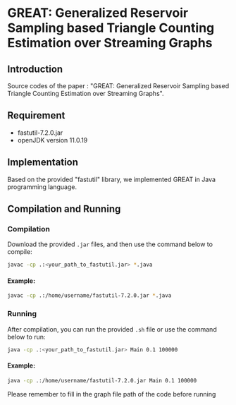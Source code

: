 # GREAT: Generalized Reservoir Sampling based Triangle Counting Estimation over Streaming Graphs

## Introduction
Source codes of the paper : "GREAT: Generalized Reservoir Sampling based Triangle Counting Estimation over Streaming Graphs".

## Requirement
- fastutil-7.2.0.jar
- openJDK version 11.0.19

## Implementation
Based on the provided "fastutil" library, we implemented GREAT in Java programming language. 


## Compilation and Running
### Compilation
Download the provided `.jar` files, and then use the command below to compile:

```bash
javac -cp .:<your_path_to_fastutil.jar> *.java
```

#### Example:
```bash
javac -cp .:/home/username/fastutil-7.2.0.jar *.java
```

### Running
After compilation, you can run the provided `.sh` file or use the command below to run:

```bash
java -cp .:<your_path_to_fastutil.jar> Main 0.1 100000
```

#### Example:
```bash
java -cp .:/home/username/fastutil-7.2.0.jar Main 0.1 100000
```
Please remember to fill in the graph file path of the code before running
